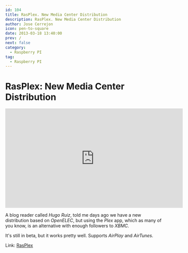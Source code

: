 ```yaml
---
id: 104
title: RasPlex. New Media Center Distribution
description: RasPlex. New Media Center Distribution
author: Jose Cerrejon
icon: pen-to-square
date: 2013-03-18 13:40:00
prev: /
next: false
category:
  - Raspberry PI
tag:
  - Raspberry PI
---
```


# RasPlex: New Media Center Distribution

<iframe width="560" height="315" src="http://www.youtube.com/embed/n2d4c8JIT0E" frameborder="0" allowfullscreen></iframe>

A blog reader called *Hugo Ruiz*, told me days ago we have a new distribution based on *OpenELEC*, but using the *Plex* app, which as many of you know, is an alternative with enough followers to *XBMC.*

It's still in beta, but it works pretty well. Supports *AirPlay* and *AirTunes.*

Link: [RasPlex](http://rasplex.com/)